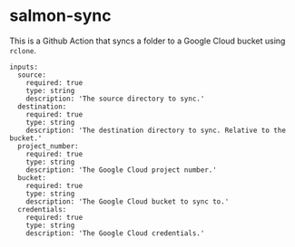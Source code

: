 # salmon-sync

This is a Github Action that syncs a folder to a Google Cloud bucket using `rclone`.

```
inputs:
  source:
    required: true
    type: string
    description: 'The source directory to sync.'
  destination:
    required: true
    type: string
    description: 'The destination directory to sync. Relative to the bucket.'
  project_number:
    required: true
    type: string
    description: 'The Google Cloud project number.'
  bucket:
    required: true
    type: string
    description: 'The Google Cloud bucket to sync to.'
  credentials:
    required: true
    type: string
    description: 'The Google Cloud credentials.'
```